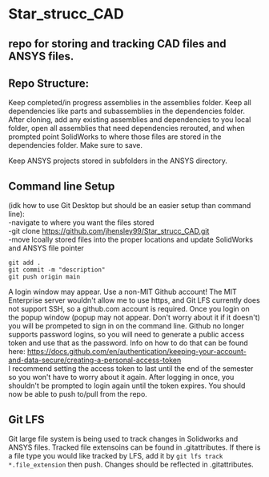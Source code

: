 # Star_strucc_CAD
## repo for storing and tracking CAD files and ANSYS files.

## Repo Structure:  
Keep completed/in progress assemblies in the assemblies folder. Keep all dependencies like parts and subassemblies in the dependencies folder. After cloning, add any existing assemblies and dependencies to you local folder, open all assemblies that need dependencies rerouted, and when prompted point SolidWorks to where those files are stored in the dependencies folder. Make sure to save. 

Keep ANSYS projects stored in subfolders in the ANSYS directory.  

## Command line Setup 
(idk how to use Git Desktop but should be an easier setup than command line):  
-navigate to where you want the files stored  
-git clone https://github.com/jhensley99/Star_strucc_CAD.git  
-move lcoally stored files into the proper locations and update SolidWorks and ANSYS file pointer  

    git add .
    git commit -m "description"
    git push origin main

A login window may appear. Use a non-MIT Github account! The MIT Enterprise server wouldn't allow me to use https, and Git LFS currently does not support SSH, so a github.com account is required. Once you login on the popup window (popup may not appear. Don't worry about it if it doesn't) you will be prompeted to sign in on the command line. Github no longer supports password logins, so you will need to generate a public access token and use that as the password. Info on how to do that can be found here: https://docs.github.com/en/authentication/keeping-your-account-and-data-secure/creating-a-personal-access-token  
I recommend setting the access token to last until the end of the semester so you won't have to worry about it again. After logging in once, you shouldn't be prompted to login again until the token expires. You should now be able to push to/pull from the repo. 

## Git LFS
Git large file system is being used to track changes in Solidworks and ANSYS files. Tracked file extensoins can be found in .gitattributes. If there is a file type you would like tracked by LFS, add it by `git lfs track *.file_extension` then push. Changes should be reflected in .gitattributes. 
